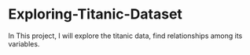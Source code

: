 # Exploring-Titanic-Dataset
In This project, I will explore the titanic data, find relationships among its variables.
